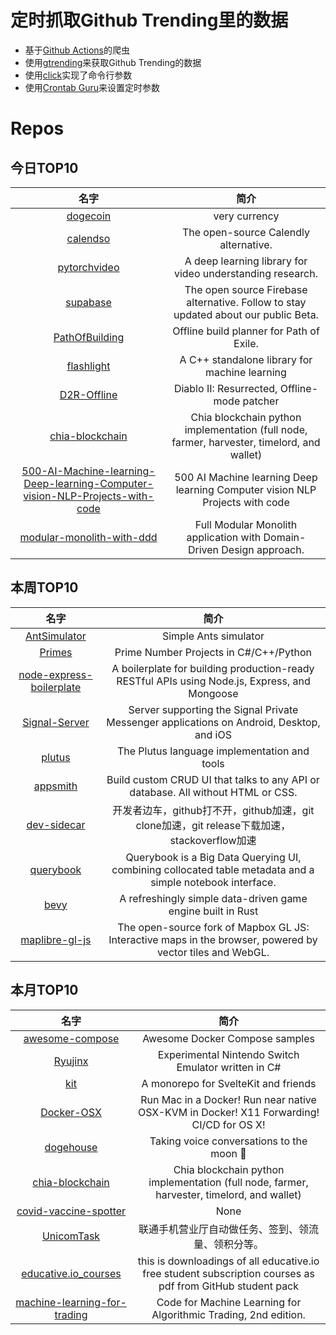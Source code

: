 # 定时抓取Github Trending里的数据
* 基于[Github Actions](https://docs.github.com/en/actions)的爬虫
* 使用[gtrending](https://github.com/hedythedev/gtrending)来获取Github Trending的数据
* 使用[click](https://github.com/pallets/click)实现了命令行参数
* 使用[Crontab Guru](https://crontab.guru/)来设置定时参数

# Repos
## 今日TOP10 
<!-- START OF DAILY_TOP10_REPOS -->
| 名字 | 简介 |
| :----: | :----: |
| [dogecoin](https://github.com/dogecoin/dogecoin) | very currency |
| [calendso](https://github.com/calendso/calendso) | The open-source Calendly alternative. |
| [pytorchvideo](https://github.com/facebookresearch/pytorchvideo) | A deep learning library for video understanding research. |
| [supabase](https://github.com/supabase/supabase) | The open source Firebase alternative. Follow to stay updated about our public Beta. |
| [PathOfBuilding](https://github.com/PathOfBuildingCommunity/PathOfBuilding) | Offline build planner for Path of Exile. |
| [flashlight](https://github.com/flashlight/flashlight) | A C++ standalone library for machine learning |
| [D2R-Offline](https://github.com/ferib/D2R-Offline) | Diablo II: Resurrected, Offline-mode patcher |
| [chia-blockchain](https://github.com/Chia-Network/chia-blockchain) | Chia blockchain python implementation (full node, farmer, harvester, timelord, and wallet) |
| [500-AI-Machine-learning-Deep-learning-Computer-vision-NLP-Projects-with-code](https://github.com/ashishpatel26/500-AI-Machine-learning-Deep-learning-Computer-vision-NLP-Projects-with-code) | 500 AI Machine learning Deep learning Computer vision NLP Projects with code |
| [modular-monolith-with-ddd](https://github.com/kgrzybek/modular-monolith-with-ddd) | Full Modular Monolith application with Domain-Driven Design approach. |
<!-- END OF DAILY_TOP10_REPOS -->

## 本周TOP10
<!-- START OF WEEKLY_TOP10_REPOS -->
| 名字 | 简介 |
| :----: | :----: |
| [AntSimulator](https://github.com/johnBuffer/AntSimulator) | Simple Ants simulator |
| [Primes](https://github.com/davepl/Primes) | Prime Number Projects in C#/C++/Python |
| [node-express-boilerplate](https://github.com/hagopj13/node-express-boilerplate) | A boilerplate for building production-ready RESTful APIs using Node.js, Express, and Mongoose |
| [Signal-Server](https://github.com/signalapp/Signal-Server) | Server supporting the Signal Private Messenger applications on Android, Desktop, and iOS |
| [plutus](https://github.com/input-output-hk/plutus) | The Plutus language implementation and tools |
| [appsmith](https://github.com/appsmithorg/appsmith) | Build custom CRUD UI that talks to any API or database. All without HTML or CSS. |
| [dev-sidecar](https://github.com/docmirror/dev-sidecar) | 开发者边车，github打不开，github加速，git clone加速，git release下载加速，stackoverflow加速 |
| [querybook](https://github.com/pinterest/querybook) | Querybook is a Big Data Querying UI, combining collocated table metadata and a simple notebook interface. |
| [bevy](https://github.com/bevyengine/bevy) | A refreshingly simple data-driven game engine built in Rust |
| [maplibre-gl-js](https://github.com/maplibre/maplibre-gl-js) | The open-source fork of Mapbox GL JS: Interactive maps in the browser, powered by vector tiles and WebGL. |
<!-- END OF WEEKLY_TOP10_REPOS -->

## 本月TOP10
<!-- START OF MONTHLY_TOP10_REPOS -->
| 名字 | 简介 |
| :----: | :----: |
| [awesome-compose](https://github.com/docker/awesome-compose) | Awesome Docker Compose samples |
| [Ryujinx](https://github.com/Ryujinx/Ryujinx) | Experimental Nintendo Switch Emulator written in C# |
| [kit](https://github.com/sveltejs/kit) | A monorepo for SvelteKit and friends |
| [Docker-OSX](https://github.com/sickcodes/Docker-OSX) | Run Mac in a Docker! Run near native OSX-KVM in Docker! X11 Forwarding! CI/CD for OS X! |
| [dogehouse](https://github.com/benawad/dogehouse) | Taking voice conversations to the moon 🚀 |
| [chia-blockchain](https://github.com/Chia-Network/chia-blockchain) | Chia blockchain python implementation (full node, farmer, harvester, timelord, and wallet) |
| [covid-vaccine-spotter](https://github.com/GUI/covid-vaccine-spotter) | None |
| [UnicomTask](https://github.com/srcrs/UnicomTask) | 联通手机营业厅自动做任务、签到、领流量、领积分等。 |
| [educative.io_courses](https://github.com/merry75/educative.io_courses) | this is downloadings of all educative.io free student subscription courses as pdf from GitHub student pack |
| [machine-learning-for-trading](https://github.com/stefan-jansen/machine-learning-for-trading) | Code for Machine Learning for Algorithmic Trading, 2nd edition. |
<!-- END OF MONTHLY_TOP10_REPOS -->
